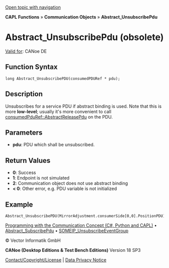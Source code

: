 [Open topic with navigation](../../../../../CANoeDEFamily.htm#Topics/CAPLFunctions/CommunicationObjects/Functions/CAPLfunctionAbstractUnsubscribePdu.md)

**CAPL Functions** » **Communication Objects** » **Abstract_UnsubscribePdu**

# Abstract_UnsubscribePdu (obsolete)

[Valid for](../../../Shared/FeatureAvailability.md): CANoe DE

## Function Syntax

```plaintext
long Abstract_UnsubscribePDU(consumedPDURef * pdu);
```

## Description

Unsubscribes for a service PDU if abstract binding is used. Note that this is more **low-level**; usually it's more convenient to call [consumedPduRef::AbstractReleasePdu](../Methods/CAPLfunctionConsumedPduRefAbstractReleasePdu.md) on the PDU.

## Parameters

- **pdu**: PDU which shall be unsubscribed.

## Return Values

- **0**: Success
- **1**: Endpoint is not simulated
- **2**: Communication object does not use abstract binding
- **< 0**: Other error, e.g. PDU variable is not initialized

## Example

```plaintext
Abstract_UnsubscribePDU(MirrorAdjustment.consumerSide[0,0].PositionPDU);
```

[Programming with the Communication Concept (C#, Python and CAPL)](../../../CANoeCANalyzer/CommunicationConcept/Programming/CCP.md) • [Abstract_SubscribePdu](CAPLfunctionAbstractSubscribePdu.md) • [SOMEIP_UnsubscribeEventGroup](CAPLfunctionSOMEIPUnsubscribeEventGroup.md)

© Vector Informatik GmbH

**CANoe (Desktop Editions & Test Bench Editions)** Version 18 SP3

[Contact/Copyright/License](../../../Shared/ContactCopyrightLicense.md) | [Data Privacy Notice](https://www.vector.com/int/en/company/get-info/privacy-policy/)